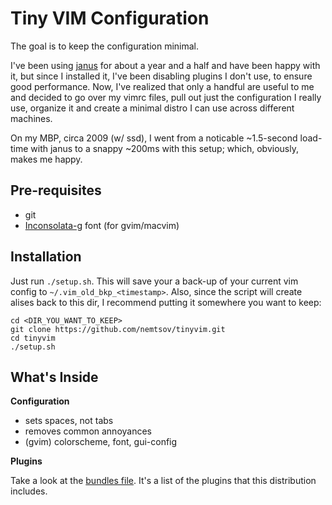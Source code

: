 Tiny VIM Configuration
======================

The goal is to keep the configuration minimal.

I've been using [janus](https://github.com/carlhuda/janus) for about a year and a half and 
have been happy with it, but since I installed it, I've been disabling plugins I don't use, to ensure good performance. 
Now, I've realized that only a handful are useful to me and decided to go over my vimrc files, pull out just
the configuration I really use, organize it and create a minimal distro I can use across different machines.

On my MBP, circa 2009 (w/ ssd), I went from a noticable ~1.5-second load-time with janus to a snappy ~200ms
with this setup; which, obviously, makes me happy.

Pre-requisites
------------

  - git
  - [Inconsolata-g](http://leonardo-m.livejournal.com/77079.html) font (for gvim/macvim)

Installation
------------

Just run `./setup.sh`. This will save your a back-up of your current vim config to `~/.vim_old_bkp_<timestamp>`. 
Also, since the script will create alises back to this dir, I recommend putting it somewhere you want to keep:

    cd <DIR_YOU_WANT_TO_KEEP>
    git clone https://github.com/nemtsov/tinyvim.git
    cd tinyvim
    ./setup.sh

What's Inside
-------------

**Configuration**

  - sets spaces, not tabs
  - removes common annoyances
  - (gvim) colorscheme, font, gui-config

**Plugins**

Take a look at the [bundles file](https://github.com/nemtsov/tinyvim/blob/master/bundles).
It's a list of the plugins that this distribution includes.
